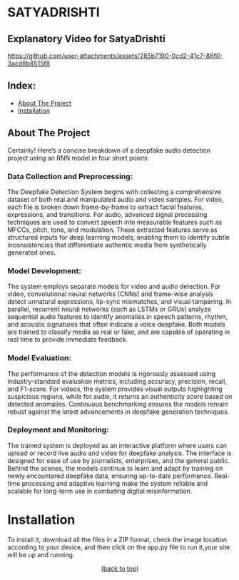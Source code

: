 <a id="readme-top"></a>

# SATYADRISHTI

## Explanatory Video for SatyaDrishti
https://github.com/user-attachments/assets/285b7190-0cd2-41c7-86f0-3acd8b8515f8



## Index: 
- [About The Project](#About-The-Project)
- [Installation](#Installation)

<!-- ABOUT THE PROJECT -->
## About The Project
Certainly! Here’s a concise breakdown of a deepfake audio detection project using an RNN model in four short points:

### Data Collection and Preprocessing:

The Deepfake Detection System begins with collecting a comprehensive dataset of both real and manipulated audio and video samples. For video, each file is broken down frame-by-frame to extract facial features, expressions, and transitions. For audio, advanced signal processing techniques are used to convert speech into measurable features such as MFCCs, pitch, tone, and modulation. These extracted features serve as structured inputs for deep learning models, enabling them to identify subtle inconsistencies that differentiate authentic media from synthetically generated ones.

### Model Development:

The system employs separate models for video and audio detection. For video, convolutional neural networks (CNNs) and frame-wise analysis detect unnatural expressions, lip-sync mismatches, and visual tampering. In parallel, recurrent neural networks (such as LSTMs or GRUs) analyze sequential audio features to identify anomalies in speech patterns, rhythm, and acoustic signatures that often indicate a voice deepfake. Both models are trained to classify media as real or fake, and are capable of operating in real time to provide immediate feedback.

### Model Evaluation:

The performance of the detection models is rigorously assessed using industry-standard evaluation metrics, including accuracy, precision, recall, and F1-score. For videos, the system provides visual outputs highlighting suspicious regions, while for audio, it returns an authenticity score based on detected anomalies. Continuous benchmarking ensures the models remain robust against the latest advancements in deepfake generation techniques.

### Deployment and Monitoring:

The trained system is deployed as an interactive platform where users can upload or record live audio and video for deepfake analysis. The interface is designed for ease of use by journalists, enterprises, and the general public. Behind the scenes, the models continue to learn and adapt by training on newly encountered deepfake data, ensuring up-to-date performance. Real-time processing and adaptive learning make the system reliable and scalable for long-term use in combating digital misinformation.



# Installation
To install it, download all the files in a ZIP format, check the image location according to your device, and then click on the app.py file to run it,your site will be up and running.


<p align="center">(<a href="#readme-top">back to top</a>)</p>
